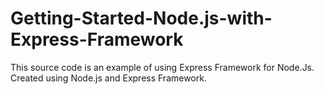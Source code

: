 # Getting-Started-Node.js-with-Express-Framework
This source code is an example of using Express Framework for Node.Js.
Created using Node.js and Express Framework.
